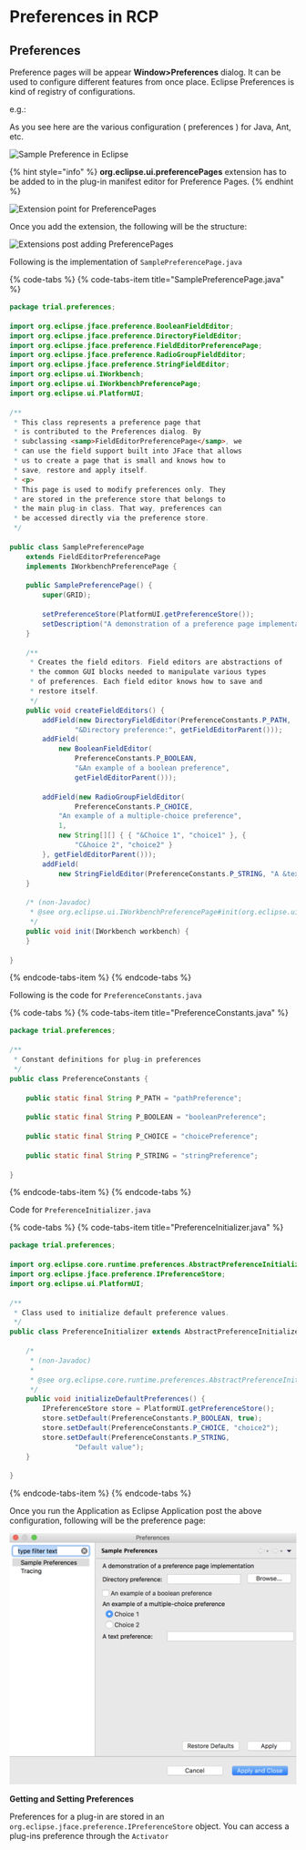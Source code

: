 # Preferences in RCP

## Preferences

Preference pages will be appear **Window&gt;Preferences** dialog. It can be used to configure different features from once place. Eclipse Preferences is kind of registry of configurations.

e.g.:

As you see here are the various configuration \( preferences \) for Java, Ant, etc.

![Sample Preference in Eclipse](https://1.bp.blogspot.com/-3nkFtmVXkHI/W50Of_zWc2I/AAAAAAAAZlY/FayL4609J3EposVKq24EhCQ_cimZaf8tACLcBGAs/s400/Screen%2BShot%2B2018-09-15%2Bat%2B7.21.27%2BPM.png)

{% hint style="info" %}
**org.eclipse.ui.preferencePages** extension has to be added to in the plug-in manifest editor for Preference Pages.
{% endhint %}

![Extension point for PreferencePages](https://3.bp.blogspot.com/-HzrYtjfbz0o/W50O5-siZ0I/AAAAAAAAZlg/89YqeoKkQ_IMxD5ikUiDFkeTdDj5mmVlACLcBGAs/s400/Screen%2BShot%2B2018-09-15%2Bat%2B7.10.50%2BPM.png)

Once you add the extension, the following will be the structure:

![Extensions post adding PreferencePages](https://4.bp.blogspot.com/-hF1QSbc9VQU/W50PopgtD4I/AAAAAAAAZlo/o5ALczN-DQYqRRxAfeHyb4P1HmygqR7QACLcBGAs/s640/Screen%2BShot%2B2018-09-15%2Bat%2B7.25.52%2BPM.png)

Following is the implementation of `SamplePreferencePage.java`

{% code-tabs %}
{% code-tabs-item title="SamplePreferencePage.java" %}
```java
package trial.preferences;

import org.eclipse.jface.preference.BooleanFieldEditor;
import org.eclipse.jface.preference.DirectoryFieldEditor;
import org.eclipse.jface.preference.FieldEditorPreferencePage;
import org.eclipse.jface.preference.RadioGroupFieldEditor;
import org.eclipse.jface.preference.StringFieldEditor;
import org.eclipse.ui.IWorkbench;
import org.eclipse.ui.IWorkbenchPreferencePage;
import org.eclipse.ui.PlatformUI;

/**
 * This class represents a preference page that
 * is contributed to the Preferences dialog. By 
 * subclassing <samp>FieldEditorPreferencePage</samp>, we
 * can use the field support built into JFace that allows
 * us to create a page that is small and knows how to 
 * save, restore and apply itself.
 * <p>
 * This page is used to modify preferences only. They
 * are stored in the preference store that belongs to
 * the main plug-in class. That way, preferences can
 * be accessed directly via the preference store.
 */

public class SamplePreferencePage
	extends FieldEditorPreferencePage
	implements IWorkbenchPreferencePage {

	public SamplePreferencePage() {
		super(GRID);
		
		setPreferenceStore(PlatformUI.getPreferenceStore());
		setDescription("A demonstration of a preference page implementation");
	}
	
	/**
	 * Creates the field editors. Field editors are abstractions of
	 * the common GUI blocks needed to manipulate various types
	 * of preferences. Each field editor knows how to save and
	 * restore itself.
	 */
	public void createFieldEditors() {
		addField(new DirectoryFieldEditor(PreferenceConstants.P_PATH, 
				"&Directory preference:", getFieldEditorParent()));
		addField(
			new BooleanFieldEditor(
				PreferenceConstants.P_BOOLEAN,
				"&An example of a boolean preference",
				getFieldEditorParent()));

		addField(new RadioGroupFieldEditor(
				PreferenceConstants.P_CHOICE,
			"An example of a multiple-choice preference",
			1,
			new String[][] { { "&Choice 1", "choice1" }, {
				"C&hoice 2", "choice2" }
		}, getFieldEditorParent()));
		addField(
			new StringFieldEditor(PreferenceConstants.P_STRING, "A &text preference:", getFieldEditorParent()));
	}

	/* (non-Javadoc)
	 * @see org.eclipse.ui.IWorkbenchPreferencePage#init(org.eclipse.ui.IWorkbench)
	 */
	public void init(IWorkbench workbench) {
	}
	
}
```
{% endcode-tabs-item %}
{% endcode-tabs %}

Following is the code for `PreferenceConstants.java`

{% code-tabs %}
{% code-tabs-item title="PreferenceConstants.java" %}
```java
package trial.preferences;

/**
 * Constant definitions for plug-in preferences
 */
public class PreferenceConstants {

	public static final String P_PATH = "pathPreference";

	public static final String P_BOOLEAN = "booleanPreference";

	public static final String P_CHOICE = "choicePreference";

	public static final String P_STRING = "stringPreference";
	
}

```
{% endcode-tabs-item %}
{% endcode-tabs %}

Code for `PreferenceInitializer.java`

{% code-tabs %}
{% code-tabs-item title="PreferenceInitializer.java" %}
```java
package trial.preferences;

import org.eclipse.core.runtime.preferences.AbstractPreferenceInitializer;
import org.eclipse.jface.preference.IPreferenceStore;
import org.eclipse.ui.PlatformUI;

/**
 * Class used to initialize default preference values.
 */
public class PreferenceInitializer extends AbstractPreferenceInitializer {

	/*
	 * (non-Javadoc)
	 * 
	 * @see org.eclipse.core.runtime.preferences.AbstractPreferenceInitializer#initializeDefaultPreferences()
	 */
	public void initializeDefaultPreferences() {
		IPreferenceStore store = PlatformUI.getPreferenceStore();
		store.setDefault(PreferenceConstants.P_BOOLEAN, true);
		store.setDefault(PreferenceConstants.P_CHOICE, "choice2");
		store.setDefault(PreferenceConstants.P_STRING,
				"Default value");
	}

}

```
{% endcode-tabs-item %}
{% endcode-tabs %}

Once you run the Application as Eclipse Application post the above configuration, following will be the preference page:

![Demo of &quot;Sample Preferences&quot;](.gitbook/assets/screen-shot-2018-09-15-at-7.50.29-pm.png)

**Getting and Setting Preferences**

Preferences for a plug-in are stored in an `org.eclipse.jface.preference.IPreferenceStore` object. You can access a plug-ins preference through the `Activator`



